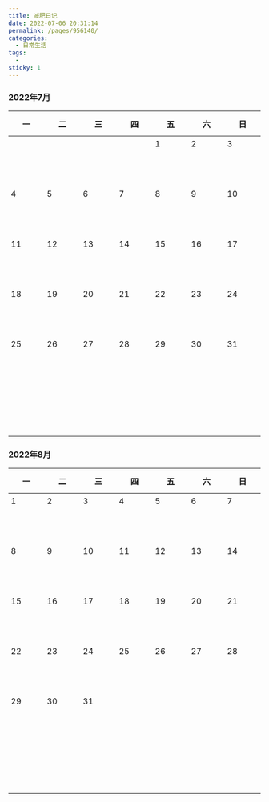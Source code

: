 ```yaml
---
title: 减肥日记
date: 2022-07-06 20:31:14
permalink: /pages/956140/
categories:
  - 日常生活
tags:
  - 
sticky: 1
---
```


<style>
    th,td {
        width: 100px;
        position: relative;
    }
    thead tr {
        height: 50px;
    }
    tr {
        height: 100px;
    }
    .day {
        position: absolute;
        top: 5px;
        left: 5px;
    }
    table .badge.tip {
        font-size: 10px!important;
    }
</style>

### 2022年7月

|   一    |   二    |                              三                              |   四    |   五    |   六    |   日    |
| :-----: | :-----: | :----------------------------------------------------------: | :-----: | :-----: | :-----: | :-----: |
|                             |                             |                                                         |    | <span class="day">1</span> | <span class="day">2</span> | <span class="day">3</span> |
| <span class="day">4</span> | <span class="day">5</span> | <span class="day">6</span><Badge text="蹲起120个"/><br/><Badge text="俯卧撑40个"/><br/><Badge text="卷腹30个"/><br/> | <span class="day">7</span><Badge text="体重161.6斤"/><br/> | <span class="day">8</span>  | <span class="day">9</span>  | <span class="day">10</span> |
| <span class="day">11</span> | <span class="day">12</span> |                 <span class="day">13</span>                  |                <span class="day">14</span>                 | <span class="day">15</span> | <span class="day">16</span> | <span class="day">17</span> |
| <span class="day">18</span> | <span class="day">19</span> |                 <span class="day">20</span>                  |                <span class="day">21</span>                 | <span class="day">22</span> | <span class="day">23</span> | <span class="day">24</span> |
| <span class="day">25</span> | <span class="day">26</span> |                 <span class="day">27</span>                  |                <span class="day">28</span>                 | <span class="day">29</span> | <span class="day">30</span> | <span class="day">31</span> |
|                             |                             |                                                              |                                                            |                             |                             |                             |

### 2022年8月

|             一             |             二             |             三             |             四             |             五             |             六             |             日             |
| :------------------------: | :------------------------: | :------------------------: | :------------------------: | :------------------------: | :------------------------: | :------------------------: |
| <span class="day">1</span> | <span class="day">2</span> | <span class="day">3</span> | <span class="day">4</span> | <span class="day">5</span> | <span class="day">6</span> | <span class="day">7</span> |
| <span class="day">8</span> | <span class="day">9</span> | <span class="day">10</span> | <span class="day">11</span> | <span class="day">12</span> | <span class="day">13</span> | <span class="day">14</span> |
| <span class="day">15</span> | <span class="day">16</span> | <span class="day">17</span> | <span class="day">18</span> | <span class="day">19</span> | <span class="day">20</span> | <span class="day">21</span> |
| <span class="day">22</span> | <span class="day">23</span> | <span class="day">24</span> | <span class="day">25</span> | <span class="day">26</span> | <span class="day">27</span> | <span class="day">28</span> |
| <span class="day">29</span> | <span class="day">30</span> | <span class="day">31</span> |                            |                            |                            |                            |
|                            |                            |                            |                            |                            |                            |                            |

